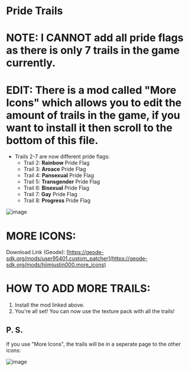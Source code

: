# Pride Trails
# NOTE: I CANNOT add all pride flags as there is only 7 trails in the game currently.
# EDIT: There is a mod called "More Icons" which allows you to edit the amount of trails in the game, if you want to install it then scroll to the bottom of this file.
- Trails 2-7 are now different pride flags:
  - Trail 2: **Rainbow** Pride Flag
  - Trail 3: **Aroace** Pride Flag
  - Trail 4: **Pansexual** Pride Flag
  - Trail 5: **Transgender** Pride Flag
  - Trail 6: **Bisexual** Pride Flag
  - Trail 7: **Gay** Pride Flag
  - Trail 8: **Progress** Pride Flag

![image](https://github.com/CharlGD1/Pride-Trails/assets/92670599/3706c8a5-0579-4462-be9c-a1f67225a294)



# MORE ICONS:
Download Link (Geode): [https://geode-sdk.org/mods/user95401.custom_patcher](https://geode-sdk.org/mods/hiimjustin000.more_icons)
# HOW TO ADD MORE TRAILS:
1. Install the mod linked above.
2. You're all set! You can now use the texture pack with all the trails!

## **P. S.**
If you use "More Icons", the trails will be in a seperate page to the other icons:

![image](https://github.com/user-attachments/assets/4bdcec02-d181-40c7-aee3-2b75eef82abf)


